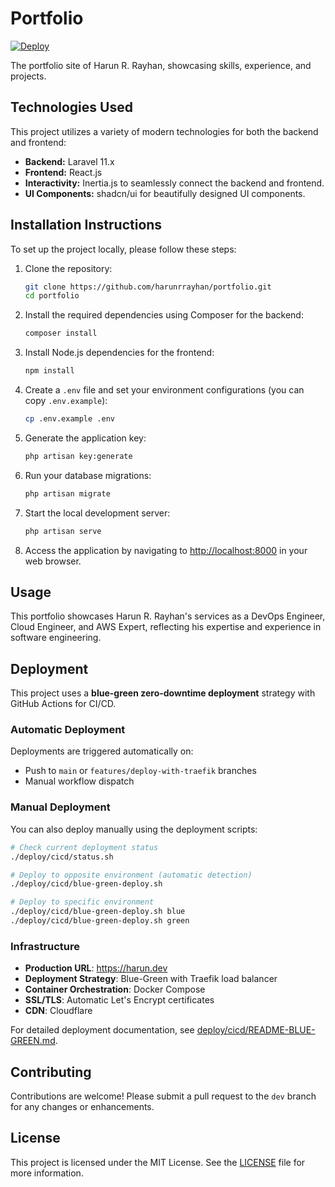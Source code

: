 # Portfolio

[![Deploy](https://github.com/HarunRRayhan/portfolio/actions/workflows/deploy.yml/badge.svg)](https://github.com/HarunRRayhan/portfolio/actions/workflows/deploy.yml)

The portfolio site of Harun R. Rayhan, showcasing skills, experience, and projects.

## Technologies Used

This project utilizes a variety of modern technologies for both the backend and frontend:

- **Backend:** Laravel 11.x
- **Frontend:** React.js
- **Interactivity:** Inertia.js to seamlessly connect the backend and frontend.
- **UI Components:** shadcn/ui for beautifully designed UI components.

## Installation Instructions

To set up the project locally, please follow these steps:

1. Clone the repository:
   ```bash
   git clone https://github.com/harunrrayhan/portfolio.git
   cd portfolio
   ```

2. Install the required dependencies using Composer for the backend:
   ```bash
   composer install
   ```

3. Install Node.js dependencies for the frontend:
   ```bash
   npm install
   ```

4. Create a `.env` file and set your environment configurations (you can copy `.env.example`):
   ```bash
   cp .env.example .env
   ```

5. Generate the application key:
   ```bash
   php artisan key:generate
   ```

6. Run your database migrations:
   ```bash
   php artisan migrate
   ```

7. Start the local development server:
   ```bash
   php artisan serve
   ```

8. Access the application by navigating to [http://localhost:8000](http://localhost:8000) in your web browser.

## Usage

This portfolio showcases Harun R. Rayhan's services as a DevOps Engineer, Cloud Engineer, and AWS Expert, reflecting his expertise and experience in software engineering.

## Deployment

This project uses a **blue-green zero-downtime deployment** strategy with GitHub Actions for CI/CD.

### Automatic Deployment

Deployments are triggered automatically on:
- Push to `main` or `features/deploy-with-traefik` branches
- Manual workflow dispatch

### Manual Deployment

You can also deploy manually using the deployment scripts:

```bash
# Check current deployment status
./deploy/cicd/status.sh

# Deploy to opposite environment (automatic detection)
./deploy/cicd/blue-green-deploy.sh

# Deploy to specific environment
./deploy/cicd/blue-green-deploy.sh blue
./deploy/cicd/blue-green-deploy.sh green
```

### Infrastructure

- **Production URL**: https://harun.dev
- **Deployment Strategy**: Blue-Green with Traefik load balancer
- **Container Orchestration**: Docker Compose
- **SSL/TLS**: Automatic Let's Encrypt certificates
- **CDN**: Cloudflare

For detailed deployment documentation, see [deploy/cicd/README-BLUE-GREEN.md](deploy/cicd/README-BLUE-GREEN.md).

## Contributing

Contributions are welcome! Please submit a pull request to the `dev` branch for any changes or enhancements.

## License

This project is licensed under the MIT License. See the [LICENSE](LICENSE) file for more information.
